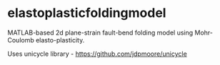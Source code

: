 # elastoplasticfoldingmodel
MATLAB-based 2d plane-strain fault-bend folding model using Mohr-Coulomb elasto-plasticity.

Uses unicycle library - https://github.com/jdpmoore/unicycle

